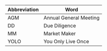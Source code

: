 |Abbreviation|Word|
|-|-|
|AGM|Annual General Meeting|
|DD|Due Diligence|
|MM|Market Maker|
|YOLO|You Only Live Once|
